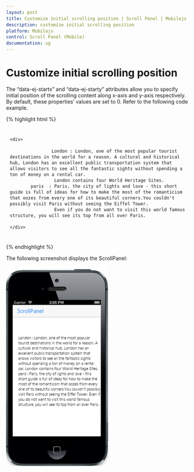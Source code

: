 ```yaml
---
layout: post
title: Customize initial scrolling position | Scroll Panel | Mobilejs | Syncfusion
description: customize initial scrolling position	
platform: Mobilejs
control: Scroll Panel (Mobile)
documentation: ug
---
```


# Customize initial scrolling position	

The “data-ej-startx” and “data-ej-starty” attributes allow you to specify initial position of the scrolling content along x-axis and y-axis respectively. By default, these properties’ values are set to 0. Refer to the following code example.

{% highlight html %}

<div data-role="ejmheader" data-ej-title="ScrollPanel"></div>

<div id="maincontent" style="padding:10px">

	<div>

		            London : London, one of the most popular tourist destinations in the world for a reason. A cultural and historical hub, London has an excellent public transportation system that allows visitors to see all the fantastic sights without spending a ton of money on a rental car.
				     London contains four World Heritage Sites.
            paris  : Paris, the city of lights and love - this short guide is full of ideas for how to make the most of the romanticism that oozes from every one of its beautiful corners.You couldn't possibly visit Paris without seeing the Eiffel Tower.
				     Even if you do not want to visit this world famous structure, you will see its top from all over Paris.

	</div>

</div>

<div id="sample_scrollpanel" data-role="ejmscrollpanel" data-ej-target="maincontent" data-ej-startx="10" data-ej-starty="100" />

{% endhighlight %}

The following screenshot displays the ScrollPanel:

![](Customize-initial-scrolling-position_images/Customize-initial-scrolling-position_img1.png)